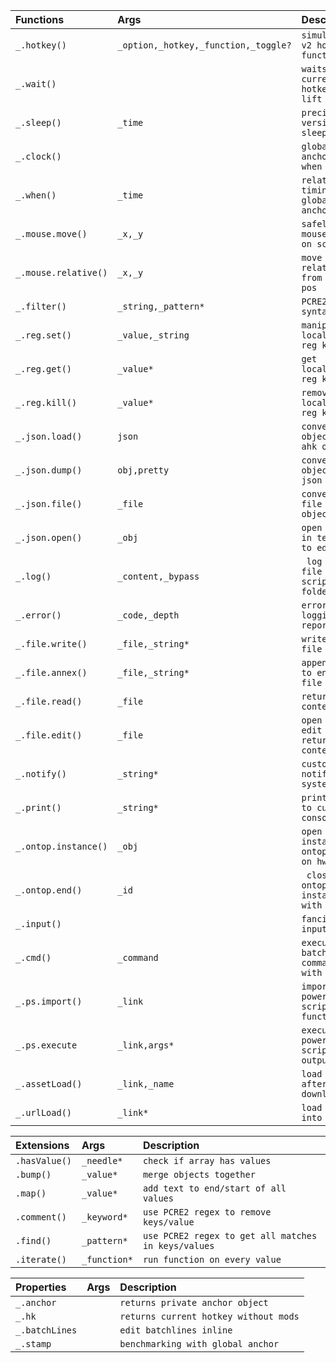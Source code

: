 |Functions|Args|Description|
|:-|:-|:-|
|`_.hotkey()`|`_option,_hotkey,_function,_toggle?`|`simulate ahk v2 hotkey function`|
|`_.wait()`|` `|`waits for current hotkey to lift`|
|`_.sleep()`|`_time`|`precise version of sleep`|
|`_.clock()`|` `|`global anchor for when & stamp`|
|`_.when()`|`_time`|`relative timing from global anchor`|
|`_.mouse.move()`|`_x,_y`|`safely move mouse to x/y on screen`|
|`_.mouse.relative()`|`_x,_y`|`move mouse relative from mouse pos`|
|`_.filter()`|`_string,_pattern*`|`PCRE2 regex syntax`|
|`_.reg.set()`|`_value,_string`|`manipulate local/global reg keys`|
|`_.reg.get()`|`_value*`|`get local/global reg keys`|
|`_.reg.kill()`|`_value*`|`remove local/global reg keys`|
|`_.json.load()`|`json`|`convert json object to ahk object`|
|`_.json.dump()`|`obj,pretty`|`convert ahk object to json object`|
|`_.json.file()`|`_file`|`convert json file to ahk object`|
|`_.json.open()`|`_obj`|`open object in temp file to edit`|
|`_.log()`|`_content,_bypass`|` log info to file in script folder`|
|`_.error()`|`_code,_depth`|`error with logging and reporting`|
|`_.file.write()`|`_file,_string*`|`write to file`|
|`_.file.annex()`|`_file,_string*`|`append text to end of file`|
|`_.file.read()`|`_file`|`return file content`|
|`_.file.edit()`|`_file`|`open file to edit and return content`|
|`_.notify()`|`_string*`|`custom notification system`|
|`_.print()`|`_string*`|`print text to custom console gui`|
|`_.ontop.instance()`|`_obj`|`open instance of ontopreplica on hwnd`|
|`_.ontop.end()`|`_id`|` close ontopreplica instance with id`|
|`_.input()`|` `|`fancier inputbox`|
|`_.cmd()`|`_command`|`execute batch commands with output`|
|`_.ps.import()`|`_link`|`import powershell script as function`|
|`_.ps.execute`|`_link,args*`|`execute powershell script with output`|
|`_.assetLoad()`|`_link,_name`|`load assets after script download`|
|`_.urlLoad()`|`_link*`|`load raw url into array`|



|Extensions|Args|Description|
|:-|:-|:-|
|`.hasValue()`|`_needle*`|`check if array has values`|
|`.bump()`|`_value*`|`merge objects together`|
|`.map()`|`_value*`|`add text to end/start of all values`|
|`.comment()`|`_keyword*`|`use PCRE2 regex to remove keys/value`|
|`.find()`|`_pattern*`|`use PCRE2 regex to get all matches in keys/values`|
|`.iterate()`|`_function*`|`run function on every value`|



|Properties|Args|Description|
|:-|:-|:-|
|`_.anchor`|` `|`returns private anchor object`|
|`_.hk`|` `|`returns current hotkey without mods`|
|`_.batchLines`|` `|`edit batchlines inline`|
|`_.stamp`|` `|`benchmarking with global anchor`|